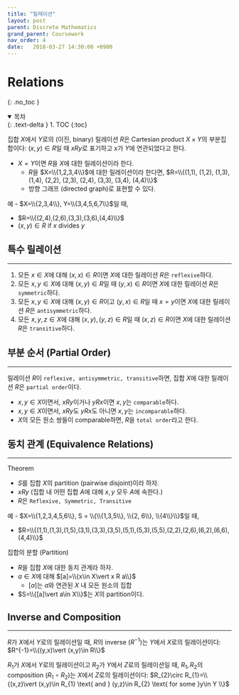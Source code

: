 ```yaml
---
title: "릴레이션"
layout: post
parent: Discrete Mathematics
grand_parent: Coursework
nav_order: 4
date:   2018-03-27 14:30:00 +0900
---
```

# Relations
{: .no_toc }

<details open markdown="block">
  <summary>
    목차
  </summary>
  {: .text-delta }
1. TOC
{:toc}
</details>

집합 $X$에서 $Y$로의 (이진, binary) 릴레이션 $R$은 Cartesian product $X\times Y$의 부분집합이다: $(x, y)\in R$일 때 $x R y$로 표기하고 $x$가 $Y$에 연관되었다고 한다.
- $X=Y$이면 $R$을 $X$에 대한 릴레이션이라 한다.
    - $R$을 $X=\\{1,2,3,4\\}$에 대한 릴레이션이라 한다면, $R=\\{(1,1), (1,2), (1,3), (1,4), (2,2), (2,3), (2,4), (3,3), (3,4), (4,4)\\}$
    - 방향 그래프 (directed graph)로 표현할 수 있다.

예 - $X=\\{2,3,4\\}, Y=\\{3,4,5,6,7\\}$일 때, 
- $R=\\{(2,4),(2,6),(3,3),(3,6),(4,4)\\}$
- $(x,y) \in R$ if $x$ divides $y$

## 특수 릴레이션
---
1. 모든 $x\in X$에 대해 $(x,x)\in R$이면 $X$에 대한 릴레이션 $R$은 `reflexive`하다.
2. 모든 $x, y\in X$에 대해 $(x,y)\in R$일 때 $(y,x)\in R$이면 $X$에 대한 릴레이션 $R$은 `symmetric`하다.
3. 모든 $x, y\in X$에 대해 $(x,y)\in R$이고 $(y,x)\in R$일 때 $x=y$이면 $X$에 대한 릴레이션 $R$은 `antisymmetric`하다.
4. 모든 $x, y, z\in X$에 대해 $(x,y), (y,z)\in R$일 때 $(x,z)\in R$이면 $X$에 대한 릴레이션 $R$은 `transitive`하다.

## 부분 순서 (Partial Order)
---
릴레이션 $R$이 `reflexive, antisymmetric, transitive`하면, 집합 $X$에 대한 릴레이션 $R$은 `partial order`이다.

- $x, y\in X$이면서, $x R y$이거나 $y R x$이면 $x,y$는 `comparable`하다.
- $x, y\in X$이면서, $x R y$도 $y R x$도 아니면 $x,y$는 `incomparable`하다.
- $X$의 모든 원소 쌍들이 comparable하면, $R$을 `total order`라고 한다.

## 동치 관계 (Equivalence Relations)
---
Theorem
- $S$를 집합 $X$의 partition (pairwise disjoint)이라 하자.
- $x R y$ (집합 내 어떤 집합 $A$에 대해 $x, y$ 모두 $A$에 속한다.)
- $R$은 `Reflexive, Symmetric, Transitive`

예 - $X=\\{1,2,3,4,5,6\\}, S = \\{\\{1,3,5\\}, \\{2, 6\\}, \\{4\\}\\}$일 때,
- $R=\\{(1,1),(1,3),(1,5),(3,1),(3,3),(3,5),(5,1),(5,3),(5,5),(2,2),(2,6),(6,2),(6,6),(4,4)\\}$

집합의 분할 (Partition)
- $R$을 집합 $X$에 대한 동치 관계라 하자.
- $a \in X$에 대해 $[a]=\\{x\in X\vert x R a\\}$
    - $[a]$는 $a$와 연관된 $X$ 내 모든 원소의 집합
- $S=\\{[a]\vert a\in X\\}$는 $X$의 partition이다.


## Inverse and Composition
---
$R$가 $X$에서 $Y$로의 릴레이션일 때, $R$의 inverse ($R^{-1}$)는 $Y$에서 $X$로의 릴레이션이다: $R^{-1}=\\{(y,x)\vert (x,y)\in R\\}$

$R_{1}$가 $X$에서 $Y$로의 릴레이션이고 $R_{2}$가 $Y$에서 $Z$로의 릴레이션일 때, $R_{1}, R_{2}$의 composition ($R_{1}\circ R_{2}$)는 $X$에서 $Z$로의 릴레이션이다: $R_{2}\circ R_{1}=\\{(x,z)\vert (x,y)\in R_{1} \text{ and } (y,z)\in R_{2} \text{ for some }y\in Y \\}$